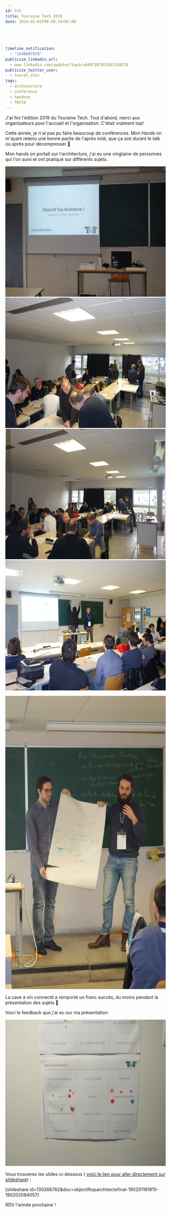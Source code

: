 ```yaml
---
id: 132
title: Touraine Tech 2019
date: 2019-02-02T09:59:35+01:00




timeline_notification:
  - "1549097978"
publicize_linkedin_url:
  - www.linkedin.com/updates?topic=6497387851951538176
publicize_twitter_user:
  - touret_alex
tags:
  - architecture
  - conférence
  - handson
  - TNT19
---
```

J'ai fini l'édition 2019 du Touraine Tech. Tout d'abord, merci aux organisateurs pour l'accueil et l'organisation. C'était vraiment top!

Cette année, je n'ai pas pu faire beaucoup de conférences. Mon Hands on m'ayant retenu une bonne partie de l'après midi, que ça soit durant le talk ou après pour décompresser 🙂

Mon hands on portait sur l'architecture, j'ai eu une vingtaine de personnes qui l'on suivi et ont pratiqué sur différents sujets.

<img loading="lazy" class="aligncenter wp-image-145 size-large" src="/assets/images/2019/02/dsc03972.jpg?w=612" alt="" width="612" height="408" /><img loading="lazy" class="aligncenter wp-image-144 size-large" src="/assets/images/2019/02/dsc03973.jpg?w=612" alt="" width="612" height="408" /><img loading="lazy" class="aligncenter wp-image-143 size-large" src="/assets/images/2019/02/dsc03974.jpg?w=612" alt="" width="612" height="408" /><img loading="lazy" class="aligncenter wp-image-142 size-large" src="/assets/images/2019/02/dsc03975.jpg?w=612" alt="" width="612" height="408" /> 

<img loading="lazy" class="aligncenter wp-image-148 size-large" src="/assets/images/2019/02/dsc03976.jpg?w=612" alt="" width="612" height="918" /> 

La cave à vin connecté a remporté un franc succès, du moins pendant la présentation des sujets 🙂

Voici le feedback que j'ai eu sur ma présentation:

<img loading="lazy" class="aligncenter wp-image-137 size-large" src="/assets/images/2019/02/img_20190201_174057.jpg?w=612" alt="" width="612" height="458" /> 

Vous trouverez les slides ci-dessous ( [voici le lien pour aller directement sur slideshare](https://www.slideshare.net/AlexandreTouret1/objectiftoparchitectefinal-190201181915)) :

[slideshare id=130266762&doc=objectiftoparchitectefinal-190201181915-190202084057]

RDV l'année prochaine !